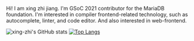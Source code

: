Hi! I am xing zhi jiang.
I'm GSoC 2021 contributor for the MariaDB foundation.
I'm interested in compiler frontend-related technology, such as autocomplete, linter, and code editor. And also interested in web-frontend.

![xing-zhi's GitHub stats](https://github-readme-stats.vercel.app/api?username=a97410985&show_icons=true&theme=default)
[![Top Langs](https://github-readme-stats.vercel.app/api/top-langs/?username=a97410985&layout=compact&langs_count=8&exclude_repo=MariaDB/server)](https://github.com/a97410985/github-readme-stats)
